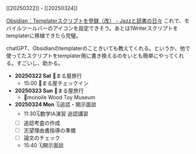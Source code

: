 [[20250322]]・[[20250324]]

[Obsidian：Templaterスクリプトを登録（改） - Jazzと読書の日々](https://wineroses.hatenablog.com/entry/2024/07/03/154544)
これで、モバイルツールバーのアイコンを設定できそう。あとは1Writerスクリプトをtemplaterに移植できたら完璧。

chatGPT、Obsidianのtemplaterのこときいても教えてくれる。というか、他で使ってたスクリプトをtemplater用に書き換えるのをいとも簡単にやってくれる。すごいし、助かる。

- **20250322 Sat** 📆まる屋旅行
	- 15:00 📆まる屋チェックイン
- **20250323 Sun** 📆まる屋旅行
	- 📆monoile Wood Toy Museum
- **20250324 Mon** 🗓️追認・開示面談
	- 11:30🗓️数学ⅠA演習 追認講習
	- [ ] 追認考査の作成
	- [ ] 志望理由書指導の準備
	- [ ] 論文のチェック
	- 15:40 🗓️開示面談